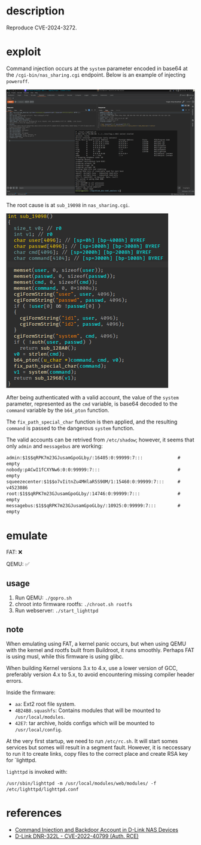 # description

Reproduce CVE-2024-3272.

# exploit


Command injection occurs at the `system` parameter encoded in base64 at the `/cgi-bin/nas_sharing.cgi` endpoint. Below is an example of injecting `poweroff`.

![exploit](./images/exploit.png)

The root cause is at `sub_19098` in `nas_sharing.cgi`. 

![nas_sharing_cgi](./images/nas_sharing_cgi.png)

After being authenticated with a valid account, the value of the `system` parameter, represented as the `cmd` variable, is base64 decoded to the `command` variable by the `b64_pton` function.

The `fix_path_special_char` function is then applied, and the resulting `command` is passed to the dangerous `system` function.

The valid accounts can be retrived from `/etc/shadow`; however, it seems that only `admin` and `messagebus` are working:

```text
admin:$1$$qRPK7m23GJusamGpoGLby/:16405:0:99999:7:::             # empty
nobody:pACwI1fCXYNw6:0:0:99999:7:::                             # empty
squeezecenter:$1$$o7vIitnZu4MHlaR5S90M/1:15460:0:99999:7:::     # v4523086
root:$1$$qRPK7m23GJusamGpoGLby/:14746:0:99999:7:::              # empty
messagebus:$1$$qRPK7m23GJusamGpoGLby/:10925:0:99999:7:::        # empty
```

# emulate

FAT: ❌

QEMU: ✅

## usage

1. Run QEMU: `./gopro.sh`
2. chroot into firmware rootfs: `./chroot.sh rootfs`
3. Run webserver: `./start_lighttpd`

## note

When emulating using FAT, a kernel panic occurs, but when using QEMU with the kernel and rootfs built from Buildroot, it runs smoothly. Perhaps FAT is using musl, while this firmware is using glibc.

When building Kernel versions 3.x to 4.x, use a lower version of GCC, preferably version 4.x to 5.x, to avoid encountering missing compiler header errors.

Inside the firmware:

- `aa`: Ext2 root file system.
- `4B24B8.squashfs`: Contains modules that will be mounted to `/usr/local/modules`.
- `42E7`: tar archive, holds configs which will be mounted to `/usr/local/config`.

At the very first startup, we need to run `/etc/rc.sh`. It will start somes services but somes will result in a segment fault. However, it is neccessary to run it to create links, copy files to the correct place and create RSA key for `lighttpd.

`lighttpd` is invoked with:

```
/usr/sbin/lighttpd -m /usr/local/modules/web/modules/ -f /etc/lighttpd/lighttpd.conf
```

# references

* [Command Injection and Backdoor Account in D-Link NAS Devices](https://github.com/netsecfish/dlink)
* [D-Link DNR-322L - CVE-2022-40799 (Auth. RCE)](https://blog.mkiesel.ch/posts/dlink_dnr322/)
